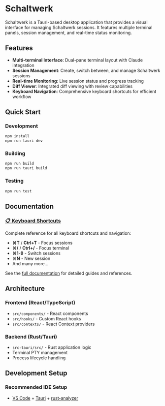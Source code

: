 # Schaltwerk

Schaltwerk is a Tauri-based desktop application that provides a visual interface for managing Schaltwerk sessions. It features multiple terminal panels, session management, and real-time status monitoring.

## Features

- **Multi-terminal Interface**: Dual-pane terminal layout with Claude integration
- **Session Management**: Create, switch between, and manage Schaltwerk sessions
- **Real-time Monitoring**: Live session status and progress tracking  
- **Diff Viewer**: Integrated diff viewing with review capabilities
- **Keyboard Navigation**: Comprehensive keyboard shortcuts for efficient workflow

## Quick Start

### Development
```bash
npm install
npm run tauri dev
```

### Building
```bash
npm run build
npm run tauri build
```

### Testing
```bash
npm run test
```

## Documentation

### [📋 Keyboard Shortcuts](./docs/keyboard-shortcuts.md)
Complete reference for all keyboard shortcuts and navigation:
- **⌘T** / **Ctrl+T** - Focus sessions
- **⌘/** / **Ctrl+/** - Focus terminal
- **⌘1-9** - Switch sessions
- **⌘N** - New session
- And many more...

See the [full documentation](./docs/) for detailed guides and references.

## Architecture

### Frontend (React/TypeScript)
- `src/components/` - React components
- `src/hooks/` - Custom React hooks  
- `src/contexts/` - React Context providers

### Backend (Rust/Tauri)
- `src-tauri/src/` - Rust application logic
- Terminal PTY management
- Process lifecycle handling

## Development Setup

### Recommended IDE Setup
- [VS Code](https://code.visualstudio.com/) + [Tauri](https://marketplace.visualstudio.com/items?itemName=tauri-apps.tauri-vscode) + [rust-analyzer](https://marketplace.visualstudio.com/items?itemName=rust-lang.rust-analyzer)
